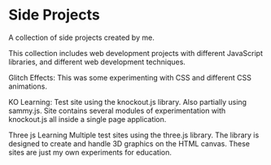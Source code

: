 # Side Projects
A collection of side projects created by me.

This collection includes web development projects with different JavaScript libraries, and different web development techniques. 


Glitch Effects:
This was some experimenting with CSS and different CSS animations.

KO Learning:
Test site using the knockout.js library. Also partially using sammy.js. Site contains several modules of experimentation with knockout.js all inside a single page application.

Three js Learning
Multiple test sites using the three.js library. The library is designed to create and handle 3D graphics on the HTML canvas. These sites are just my own experiments for education.
